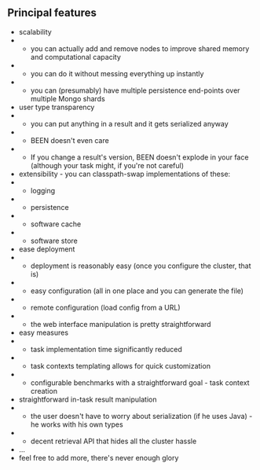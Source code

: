 ## Principal features
* scalability
* * you can actually add and remove nodes to improve shared memory and computational capacity
* * you can do it without messing everything up instantly
* * you can (presumably) have multiple persistence end-points over multiple Mongo shards
* user type transparency
* * you can put anything in a result and it gets serialized anyway
* * BEEN doesn't even care
* * If you change a result's version, BEEN doesn't explode in your face (although your task might, if you're not careful)
* extensibility - you can classpath-swap implementations of these:
* * logging
* * persistence
* * software cache
* * software store
* ease deployment
* * deployment is reasonably easy (once you configure the cluster, that is)
* * easy configuration (all in one place and you can generate the file)
* * remote configuration (load config from a URL)
* * the web interface manipulation is pretty straightforward
* easy measures
* * task implementation time significantly reduced
* * task contexts templating allows for quick customization
* * configurable benchmarks with a straightforward goal - task context creation
* straightforward in-task result manipulation
* * the user doesn't have to worry about serialization (if he uses Java) - he works with his own types
* * decent retrieval API that hides all the cluster hassle
* ...
* feel free to add more, there's never enough glory
